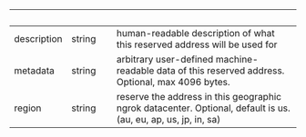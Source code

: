 
|&nbsp;|&nbsp;|&nbsp;|&nbsp;|
|---|---|---|---|
| description | string | | human-readable description of what this reserved address will be used for |
| metadata | string | | arbitrary user-defined machine-readable data of this reserved address. Optional, max 4096 bytes. |
| region | string | | reserve the address in this geographic ngrok datacenter. Optional, default is us. (au, eu, ap, us, jp, in, sa) |